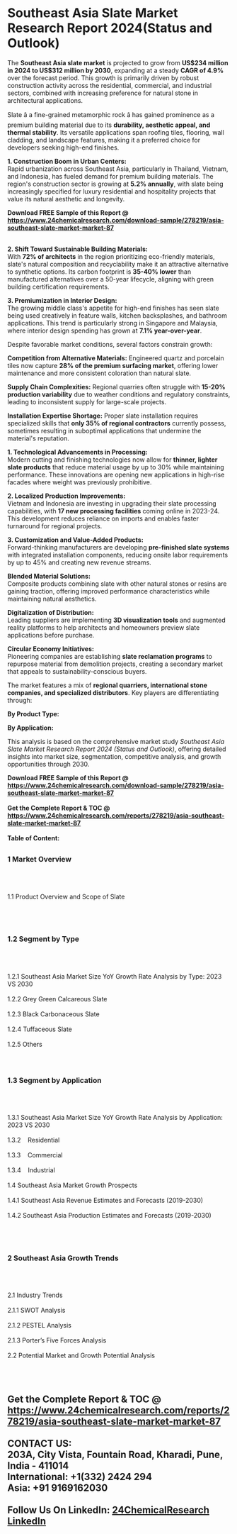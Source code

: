 <h1>Southeast Asia Slate Market Research Report 2024(Status and Outlook)</h1><p>The <strong>Southeast Asia slate market</strong> is projected to grow from <strong>US$234 million in 2024 to US$312 million by 2030</strong>, expanding at a steady <strong>CAGR of 4.9%</strong> over the forecast period. This growth is primarily driven by robust construction activity across the residential, commercial, and industrial sectors, combined with increasing preference for natural stone in architectural applications.</p><p>Slate â a fine-grained metamorphic rock â has gained prominence as a premium building material due to its <strong>durability, aesthetic appeal, and thermal stability</strong>. Its versatile applications span roofing tiles, flooring, wall cladding, and landscape features, making it a preferred choice for developers seeking high-end finishes.</p><p><strong>1. Construction Boom in Urban Centers:</strong><br>
Rapid urbanization across Southeast Asia, particularly in Thailand, Vietnam, and Indonesia, has fueled demand for premium building materials. The region's construction sector is growing at <strong>5.2% annually</strong>, with slate being increasingly specified for luxury residential and hospitality projects that value its natural aesthetic and longevity.</p><div><b>Download FREE Sample of this Report @ 
            <a href="https://www.24chemicalresearch.com/download-sample/278219/asia-southeast-slate-market-market-87">
            https://www.24chemicalresearch.com/download-sample/278219/asia-southeast-slate-market-market-87</a></b></div><br><p><strong>2. Shift Toward Sustainable Building Materials:</strong><br>
With <strong>72% of architects</strong> in the region prioritizing eco-friendly materials, slate's natural composition and recyclability make it an attractive alternative to synthetic options. Its carbon footprint is <strong>35-40% lower</strong> than manufactured alternatives over a 50-year lifecycle, aligning with green building certification requirements.</p><p><strong>3. Premiumization in Interior Design:</strong><br>
The growing middle class's appetite for high-end finishes has seen slate being used creatively in feature walls, kitchen backsplashes, and bathroom applications. This trend is particularly strong in Singapore and Malaysia, where interior design spending has grown at <strong>7.1% year-over-year</strong>.</p><p>Despite favorable market conditions, several factors constrain growth:</p><p><strong>Competition from Alternative Materials:</strong> Engineered quartz and porcelain tiles now capture <strong>28% of the premium surfacing market</strong>, offering lower maintenance and more consistent coloration than natural slate.</p><p><strong>Supply Chain Complexities:</strong> Regional quarries often struggle with <strong>15-20% production variability</strong> due to weather conditions and regulatory constraints, leading to inconsistent supply for large-scale projects.</p><p><strong>Installation Expertise Shortage:</strong> Proper slate installation requires specialized skills that <strong>only 35% of regional contractors</strong> currently possess, sometimes resulting in suboptimal applications that undermine the material's reputation.</p><p><strong>1. Technological Advancements in Processing:</strong><br>
Modern cutting and finishing technologies now allow for <strong>thinner, lighter slate products</strong> that reduce material usage by up to 30% while maintaining performance. These innovations are opening new applications in high-rise facades where weight was previously prohibitive.</p><p><strong>2. Localized Production Improvements:</strong><br>
Vietnam and Indonesia are investing in upgrading their slate processing capabilities, with <strong>17 new processing facilities</strong> coming online in 2023-24. This development reduces reliance on imports and enables faster turnaround for regional projects.</p><p><strong>3. Customization and Value-Added Products:</strong><br>
Forward-thinking manufacturers are developing <strong>pre-finished slate systems</strong> with integrated installation components, reducing onsite labor requirements by up to 45% and creating new revenue streams.</p><p><strong>Blended Material Solutions:</strong><br>
    Composite products combining slate with other natural stones or resins are gaining traction, offering improved performance characteristics while maintaining natural aesthetics.</p><p><strong>Digitalization of Distribution:</strong><br>
    Leading suppliers are implementing <strong>3D visualization tools</strong> and augmented reality platforms to help architects and homeowners preview slate applications before purchase.</p><p><strong>Circular Economy Initiatives:</strong><br>
    Pioneering companies are establishing <strong>slate reclamation programs</strong> to repurpose material from demolition projects, creating a secondary market that appeals to sustainability-conscious buyers.</p><p>The market features a mix of <strong>regional quarriers, international stone companies, and specialized distributors</strong>. Key players are differentiating through:</p><p><strong>By Product Type:</strong></p><p><strong>By Application:</strong></p><p>This analysis is based on the comprehensive market study <em>Southeast Asia Slate Market Research Report 2024 (Status and Outlook)</em>, offering detailed insights into market size, segmentation, competitive analysis, and growth opportunities through 2030.</p><div><b>Download FREE Sample of this Report @ 
            <a href="https://www.24chemicalresearch.com/download-sample/278219/asia-southeast-slate-market-market-87">
            https://www.24chemicalresearch.com/download-sample/278219/asia-southeast-slate-market-market-87</a></b></div><br><div><b>Get the Complete Report & TOC @ 
            <a href="https://www.24chemicalresearch.com/reports/278219/asia-southeast-slate-market-market-87">
            https://www.24chemicalresearch.com/reports/278219/asia-southeast-slate-market-market-87</a></b></div><br>
            <b>Table of Content:</b><p><h2><span style="font-size:16px"><strong>1 Market Overview&nbsp;&nbsp; &nbsp;</strong></span></h2><br />
<br />
<p>1.1 Product Overview and Scope of Slate&nbsp;</p><br />
<br />
<h2><strong><span style="font-size:16px">1.2 Segment by Type&nbsp;&nbsp; &nbsp;</span></strong></h2><br />
<br />
<p>1.2.1 Southeast Asia Market Size YoY Growth Rate Analysis by Type: 2023 VS 2030&nbsp;&nbsp; &nbsp;<br /><br />
1.2.2 Grey Green Calcareous Slate&nbsp;&nbsp; &nbsp;<br /><br />
1.2.3 Black Carbonaceous Slate<br /><br />
1.2.4 Tuffaceous Slate<br /><br />
1.2.5 Others<br /><br />
<br />
<h2><span style="font-size:16px"><strong>1.3 Segment by Application&nbsp;&nbsp;</strong></span></h2><br />
<br />
<p>1.3.1 Southeast Asia Market Size YoY Growth Rate Analysis by Application: 2023 VS 2030&nbsp;&nbsp; &nbsp;<br /><br />
1.3.2&nbsp;&nbsp; &nbsp;Residential<br /><br />
1.3.3&nbsp;&nbsp; &nbsp;Commercial<br /><br />
1.3.4&nbsp;&nbsp; &nbsp;Industrial<br /><br />
1.4 Southeast Asia Market Growth Prospects&nbsp;&nbsp; &nbsp;<br /><br />
1.4.1 Southeast Asia Revenue Estimates and Forecasts (2019-2030)&nbsp;&nbsp; &nbsp;<br /><br />
1.4.2 Southeast Asia Production Estimates and Forecasts (2019-2030)&nbsp;&nbsp;</p><br />
<br />
<h2><span style="font-size:16px"><strong>2 Southeast Asia Growth Trends&nbsp;&nbsp; &nbsp;</strong></span></h2><br />
<br />
<p>2.1 Industry Trends&nbsp;&nbsp; &nbsp;<br /><br />
2.1.1 SWOT Analysis&nbsp;&nbsp; &nbsp;<br /><br />
2.1.2 PESTEL Analysis&nbsp;&nbsp; &nbsp;<br /><br />
2.1.3 Porter&rsquo;s Five Forces Analysis&nbsp;&nbsp; &nbsp;<br /><br />
2.2 Potential Market and Growth Potential Analysis&nbsp;&nbsp; &nbsp;</p><br />
<br />
<h2><span st</p><div><b>Get the Complete Report & TOC @ 
            <a href="https://www.24chemicalresearch.com/reports/278219/asia-southeast-slate-market-market-87">
            https://www.24chemicalresearch.com/reports/278219/asia-southeast-slate-market-market-87</a></b></div><br><b>CONTACT US:</b><br>
            203A, City Vista, Fountain Road, Kharadi, Pune, India - 411014<br>
            International: +1(332) 2424 294<br>
            Asia: +91 9169162030 <br><br>
            Follow Us On LinkedIn: <a href="https://www.linkedin.com/company/24chemicalresearch/">24ChemicalResearch LinkedIn</a>